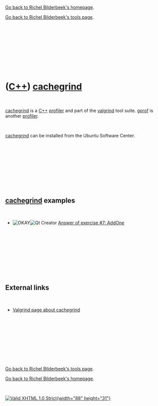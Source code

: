 [Go back to Richel Bilderbeek's homepage](index.htm).

[Go back to Richel Bilderbeek's tools page](Tools.htm).

 

 

 

 

 

([C++](Cpp.htm)) [cachegrind](CppCachegrind.htm)
================================================

 

[cachegrind](CppCachegrind.htm) is a [C++](Cpp.htm)
[profiler](CppProfiler.htm) and part of the [valgrind](CppValgrind.htm)
tool suite. [gprof](CppGprof.htm) is another
[profiler](CppProfiler.htm).

 

[cachegrind](CppCachegrind.htm) can be installed from the Ubuntu
Software Center.

 

 

 

 

 

[cachegrind](CppCachegrind.htm) examples
----------------------------------------

 

-   ![OKAY](PicGreen.png)![Qt Creator](PicQtCreator.png) [Answer of
    exercise \#7: AddOne](CppExerciseAddOneAnswer.htm)

 

 

 

 

 

External links
--------------

 

-   [Valgrind page about
    cachegrind](http://valgrind.org/info/tools.html#cachegrind)

 

 

 

 

 

[Go back to Richel Bilderbeek's tools page](Tools.htm).

[Go back to Richel Bilderbeek's homepage](index.htm).

 

[![Valid XHTML 1.0 Strict](valid-xhtml10.png){width="88"
height="31"}](http://validator.w3.org/check?uri=referer)
